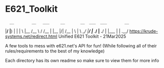 # E621_Toolkit
      __        __   ___     __       __  ___  ___        __ 
|__/ |__) |  | |  \ |__     /__  \ / /__   |  |__   |\/| /__ 
|  \ |  \ \__/ |__/ |___    .__/  |  .__/  |  |___  |  | .__/
https://krude-systems.net/redirect.html
Unified E621 Toolkit - 21Mar2025


A few tools to mess with e621.net's API for fun! (While following all of their rules/requirements to the best of my knowledge)

Each directory has its own readme so make sure to view them for more info
